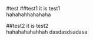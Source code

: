 #test
##test1
it is test1  
hahahahhahahaha  

##test2
it is test2  
hahahahahahhah 
dasdasdsadasa 
